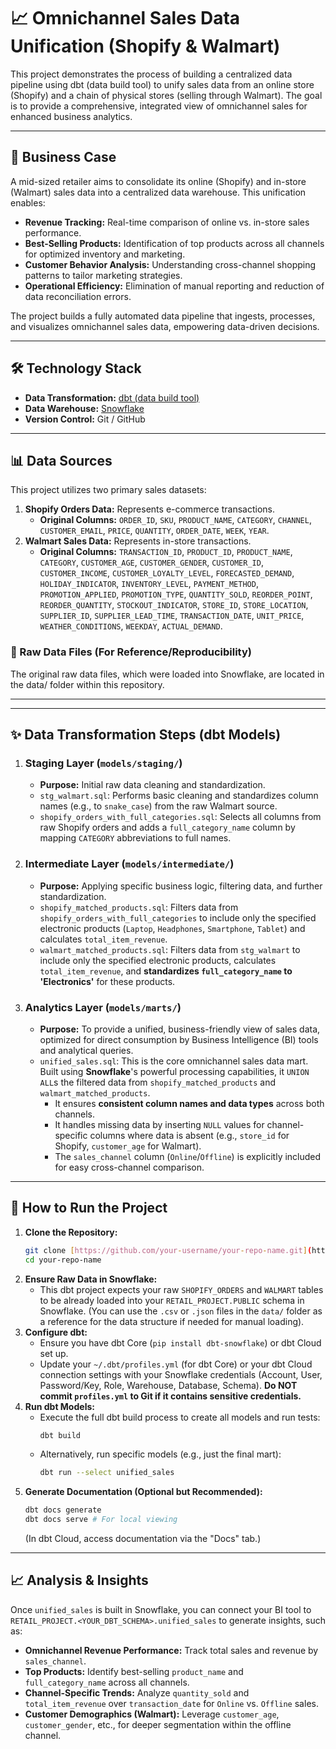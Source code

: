 # 📈 Omnichannel Sales Data Unification (Shopify & Walmart)

This project demonstrates the process of building a centralized data pipeline using dbt (data build tool) to unify sales data from an online store (Shopify) and a chain of physical stores (selling through Walmart). The goal is to provide a comprehensive, integrated view of omnichannel sales for enhanced business analytics.

***

## 🎯 Business Case

A mid-sized retailer aims to consolidate its online (Shopify) and in-store (Walmart) sales data into a centralized data warehouse. This unification enables:

* **Revenue Tracking:** Real-time comparison of online vs. in-store sales performance.
* **Best-Selling Products:** Identification of top products across all channels for optimized inventory and marketing.
* **Customer Behavior Analysis:** Understanding cross-channel shopping patterns to tailor marketing strategies.
* **Operational Efficiency:** Elimination of manual reporting and reduction of data reconciliation errors.

The project builds a fully automated data pipeline that ingests, processes, and visualizes omnichannel sales data, empowering data-driven decisions.

***

## 🛠️ Technology Stack

* **Data Transformation:** [dbt (data build tool)](https://www.getdbt.com/)
* **Data Warehouse:** [Snowflake](https://www.snowflake.com/)
* **Version Control:** Git / GitHub

***

## 📊 Data Sources

This project utilizes two primary sales datasets:

1.  **Shopify Orders Data:** Represents e-commerce transactions.
    * **Original Columns:** `ORDER_ID`, `SKU`, `PRODUCT_NAME`, `CATEGORY`, `CHANNEL`, `CUSTOMER_EMAIL`, `PRICE`, `QUANTITY`, `ORDER_DATE`, `WEEK`, `YEAR`.
2.  **Walmart Sales Data:** Represents in-store transactions.
    * **Original Columns:** `TRANSACTION_ID`, `PRODUCT_ID`, `PRODUCT_NAME`, `CATEGORY`, `CUSTOMER_AGE`, `CUSTOMER_GENDER`, `CUSTOMER_ID`, `CUSTOMER_INCOME`, `CUSTOMER_LOYALTY_LEVEL`, `FORECASTED_DEMAND`, `HOLIDAY_INDICATOR`, `INVENTORY_LEVEL`, `PAYMENT_METHOD`, `PROMOTION_APPLIED`, `PROMOTION_TYPE`, `QUANTITY_SOLD`, `REORDER_POINT`, `REORDER_QUANTITY`, `STOCKOUT_INDICATOR`, `STORE_ID`, `STORE_LOCATION`, `SUPPLIER_ID`, `SUPPLIER_LEAD_TIME`, `TRANSACTION_DATE`, `UNIT_PRICE`, `WEATHER_CONDITIONS`, `WEEKDAY`, `ACTUAL_DEMAND`.

### 📂 Raw Data Files (For Reference/Reproducibility)

The original raw data files, which were loaded into Snowflake, are located in the data/ folder within this repository.


***

***

## ✨ Data Transformation Steps (dbt Models)

1.  ### Staging Layer (`models/staging/`)
    * **Purpose:** Initial raw data cleaning and standardization.
    * `stg_walmart.sql`: Performs basic cleaning and standardizes column names (e.g., to `snake_case`) from the raw Walmart source.
    * `shopify_orders_with_full_categories.sql`: Selects all columns from raw Shopify orders and adds a `full_category_name` column by mapping `CATEGORY` abbreviations to full names.

2.  ### Intermediate Layer (`models/intermediate/`)
    * **Purpose:** Applying specific business logic, filtering data, and further standardization.
    * `shopify_matched_products.sql`: Filters data from `shopify_orders_with_full_categories` to include only the specified electronic products (`Laptop`, `Headphones`, `Smartphone`, `Tablet`) and calculates `total_item_revenue`.
    * `walmart_matched_products.sql`: Filters data from `stg_walmart` to include only the specified electronic products, calculates `total_item_revenue`, and **standardizes `full_category_name` to 'Electronics'** for these products.

3.  ### Analytics Layer (`models/marts/`)
    * **Purpose:** To provide a unified, business-friendly view of sales data, optimized for direct consumption by Business Intelligence (BI) tools and analytical queries.
    * `unified_sales.sql`: This is the core omnichannel sales data mart. Built using **Snowflake**'s powerful processing capabilities, it `UNION ALL`s the filtered data from `shopify_matched_products` and `walmart_matched_products`.
        * It ensures **consistent column names and data types** across both channels.
        * It handles missing data by inserting `NULL` values for channel-specific columns where data is absent (e.g., `store_id` for Shopify, `customer_age` for Walmart).
        * The `sales_channel` column (`Online`/`Offline`) is explicitly included for easy cross-channel comparison.

***

## 🚀 How to Run the Project

1.  **Clone the Repository:**
    ```bash
    git clone [https://github.com/your-username/your-repo-name.git](https://github.com/your-username/your-repo-name.git)
    cd your-repo-name
    ```
2.  **Ensure Raw Data in Snowflake:**
    * This dbt project expects your raw `SHOPIFY_ORDERS` and `WALMART` tables to be already loaded into your `RETAIL_PROJECT.PUBLIC` schema in Snowflake. (You can use the `.csv` or `.json` files in the `data/` folder as a reference for the data structure if needed for manual loading).
3.  **Configure dbt:**
    * Ensure you have dbt Core (`pip install dbt-snowflake`) or dbt Cloud set up.
    * Update your `~/.dbt/profiles.yml` (for dbt Core) or your dbt Cloud connection settings with your Snowflake credentials (Account, User, Password/Key, Role, Warehouse, Database, Schema). **Do NOT commit `profiles.yml` to Git if it contains sensitive credentials.**
4.  **Run dbt Models:**
    * Execute the full dbt build process to create all models and run tests:
        ```bash
        dbt build
        ```
    * Alternatively, run specific models (e.g., just the final mart):
        ```bash
        dbt run --select unified_sales
        ```
5.  **Generate Documentation (Optional but Recommended):**
    ```bash
    dbt docs generate
    dbt docs serve # For local viewing
    ```
    (In dbt Cloud, access documentation via the "Docs" tab.)

***

## 📈 Analysis & Insights

Once `unified_sales` is built in Snowflake, you can connect your BI tool to `RETAIL_PROJECT.<YOUR_DBT_SCHEMA>.unified_sales` to generate insights, such as:

* **Omnichannel Revenue Performance:** Track total sales and revenue by `sales_channel`.
* **Top Products:** Identify best-selling `product_name` and `full_category_name` across all channels.
* **Channel-Specific Trends:** Analyze `quantity_sold` and `total_item_revenue` over `transaction_date` for `Online` vs. `Offline` sales.
* **Customer Demographics (Walmart):** Leverage `customer_age`, `customer_gender`, etc., for deeper segmentation within the offline channel.

